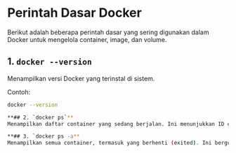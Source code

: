 # Perintah Dasar Docker

Berikut adalah beberapa perintah dasar yang sering digunakan dalam Docker untuk mengelola container, image, dan volume.

## 1. `docker --version`
Menampilkan versi Docker yang terinstal di sistem.

Contoh:
```bash
docker --version

**## 2. `docker ps`**
Menampilkan daftar container yang sedang berjalan. Ini menunjukkan ID container, nama, status, port yang terbuka, dan informasi lainnya.

**## 3. `docker ps -a**
Menampilkan semua container, termasuk yang berhenti (exited). Ini berguna untuk memeriksa container yang sudah tidak aktif.

